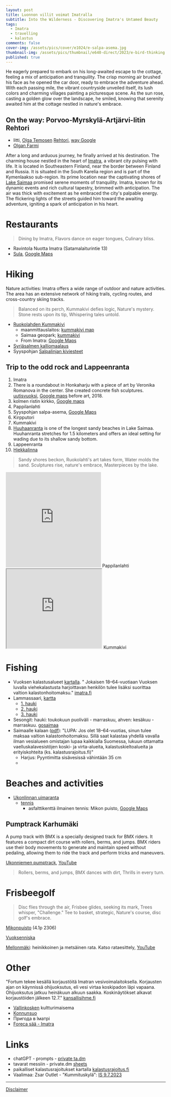 ```yaml
---
layout: post
title: Luonnon villit voimat Imatralla
subtitle: Into the Wilderness - Discovering Imatra's Untamed Beauty
tags:
  - Imatra
  - travelling
  - kalastus
comments: false
cover-img: /assets/pics/cover/e1024/e-salpa-asema.jpg
thumbnail-img: /assets/pics/thumbnail/e640-direct/2023/e-bird-thinking.jpg
published: true
---
```


He eagerly prepared to embark on his long-awaited escape to the cottage, feeling a mix of anticipation and tranquility. The crisp morning air brushed his face as he opened the car door, ready to embrace the adventure ahead. With each passing mile, the vibrant countryside unveiled itself, its lush colors and charming villages painting a picturesque scene. As the sun rose, casting a golden glow over the landscape, he smiled, knowing that serenity awaited him at the cottage nestled in nature's embrace.

## On the way: Porvoo-Myrskylä-Artjärvi-Iitin Rehtori 

- Iitti, [Olga Temosen](https://www.is.fi/viihde/art-2000008914061.html) [Rehtori](https://www.pizzeriarehtori.com/), [way Google](https://www.google.com/maps/dir/Kirkkonummi/REHTORI+pizzeria+%26+cafe,+Hanj%C3%A4rventie,+Iitti/@60.4585798,24.8786392,9.5z/data=!4m24!4m23!1m15!1m1!1s0x468d8c199ae6aa91:0x400b551554bb1e0!2m2!1d24.4411082!2d60.1266902!3m4!1m2!1d24.6110102!2d60.2038496!3s0x468df3a9c401a719:0x4b85d5d6377dcd04!3m4!1m2!1d25.7563036!2d60.564235!3s0x4691ee54f830ad1f:0x4200c0d653d967c4!1m5!1m1!1s0x4691c9c3b325d745:0xe09d55574e6d7c4a!2m2!1d26.2417312!2d60.8450488!3e0?entry=ttu)
- [Olgan Farmi](https://olganfarmi.fi/)

After a long and arduous journey, he finally arrived at his destination. The charming house nestled in the heart of [Imatra](https://en.wikipedia.org/wiki/Imatra), a vibrant city pulsing with life. It is located in Southeastern Finland, near the border between Finland and Russia. It is situated in the South Karelia region and is part of the Kymenlaakso sub-region. Its prime location near the captivating shores of [Lake Saimaa](https://en.wikipedia.org/wiki/Saimaa) promised serene moments of tranquility. Imatra, known for its dynamic events and rich cultural tapestry, brimmed with anticipation. The air was thick with excitement as he embraced the city's palpable energy. The flickering lights of the streets guided him toward the awaiting adventure, igniting a spark of anticipation in his heart.

# Restaurants

> Dining by Imatra,
Flavors dance on eager tongues,
Culinary bliss.

- Ravintola Nuotta Imatra (Satamalaiturintie 13)
- [Sula](https://www.ravintolasula.fi/), [Google Maps](https://www.google.com/maps/place/Ravintola+Sula+Imatra/@61.1738939,28.784427,17z/)


# Hiking

Nature activities: Imatra offers a wide range of outdoor and nature activities. The area has an extensive network of hiking trails, cycling routes, and cross-country skiing tracks.

> Balanced on its perch,
Kummakivi defies logic,
Nature's mystery.
Stone rests upon its tip,
Whispering tales untold.


- [Ruokolahden Kummakivi](https://www.suomenlatu.fi/latu-polku/blogi/ruokolahden-kummakivi.html?gclid=Cj0KCQjw7uSkBhDGARIsAMCZNJs2RbIU5hlEUZWnNSUJB_cdDFtzMzyXbxfUyogC6fqhSINHWxwhyU0aAuOcEALw_wcB)
  - maanmittauslaitos: [kummakivi map](https://asiointi.maanmittauslaitos.fi/karttapaikka/?lang=fi&share=customMarker&n=6818558.149512837&e=576252.6607156129&title=kummakivi&desc=&zoom=10&layers=W3siaWQiOjIsIm9wYWNpdHkiOjEwMH1d-z)
  - Saimaa geopark; [kummakivi](https://saimaageopark.fi/norppapolku-harjumaastossa/#filter=r-fullyTranslatedLangus-,r-onlyOpened-,sb-sortedBy-0&zc=16,28.43112,61.49172)
  - From Imatra: [Google Maps](https://www.google.com/maps/dir/Imatra/Kummakivi,+Luukkolansaari/@61.3874373,28.3547365,10.5z/data=!4m14!4m13!1m5!1m1!1s0x4690a63e19b75043:0xde9f9f38261c9e73!2m2!1d28.7645463!2d61.1695977!1m5!1m1!1s0x469a7126f99ff5e1:0x587df1ee94cd566e!2m2!1d28.429186!2d61.493532!3e0?entry=ttu)
- [Syrjäsalmen kalliomaalaus](https://saimaageopark.fi/norppapolku-harjumaastossa/#filter=r-fullyTranslatedLangus-,r-onlyOpened-,sb-sortedBy-0&zc=18,28.31524,61.53212)
- Syyspohjan [Salpalinjan kiviesteet](https://saimaageopark.fi/norppapolku-harjumaastossa/#filter=r-fullyTranslatedLangus-,r-onlyOpened-,sb-sortedBy-0&ipd=37865640&zc=19,28.63843,61.39213)


## Trip to the odd rock and Lappeenranta

1. Imatra
2. There is a roundabout in Honkaharju with a piece of art by Veronika Romanova in the center. She created concrete fish sculptures. [uutisvuoksi](https://www.uutisvuoksi.fi/paikalliset/3658914), [Google maps](https://goo.gl/maps/Dsaujy5n2NCQ1yMT8) before art, 2018.
3. kolmen ristin kirkko, [Google maps](https://goo.gl/maps/ofnFuVNuhTRjUdJWA)
4. Pappilanlahti
5. Syyspohjan salpa-asema, [Google Maps](https://goo.gl/maps/ST8UDsm9B9DPs5zMA)
6. Kirpputori
7. Kummakivi
8. [Huuhaanranta](https://www.is.fi/matkat/art-2000009004673.html) is one of the longest sandy beaches in Lake Saimaa. Huuhanranta stretches for 1.5 kilometers and offers an ideal setting for wading due to its shallow sandy bottom.
9. Lappeenranta
10. [Hiekkalinna](https://visitlappeenranta.fi/fi/Nae-ja-koe/Hiekkalinna)

> Sandy shores beckon,
Ruokolahti's art takes form,
Water molds the sand.
Sculptures rise, nature's embrace,
Masterpieces by the lake.

<iframe src="https://www.google.com/maps/embed?pb=!4v1688408739817!6m8!1m7!1sCAoSK0FGMVFpcFBjbW04aGVDMlpqS09Nb1RSZVIweVJpNlBNYzRVdUZIODVYV1k.!2m2!1d61.28883456434491!2d28.83797004189751!3f176.98268906628294!4f-1.2903074668213463!5f0.7820865974627469" alt="Pappilanlahti" width="300" height="300" style="border:0;" allowfullscreen="" loading="lazy" referrerpolicy="no-referrer-when-downgrade"></iframe>
Pappilanlahti

<iframe src="https://www.google.com/maps/embed?pb=!4v1688408954195!6m8!1m7!1sCAoSLEFGMVFpcE0wX0QzaHotblk1dW1VTUJKMTVqRzBLSzRSQ3p5TXdPeElrQjBB!2m2!1d61.4935455!2d28.4300194!3f111.04399178437782!4f19.059593493845583!5f0.7820865974627469" width="300" height="250" style="border:1;" allowfullscreen="" loading="lazy" referrerpolicy="no-referrer-when-downgrade"></iframe>
Kummakivi


# Fishing

- Vuoksen kalastusalueet [kartalla](https://www.imatra.fi/sites/default/files/thumbnails/image/kalastuskartta.png). " Jokaisen 18–64-vuotiaan Vuoksen luvalla viehekalastusta harjoittavan henkilön tulee lisäksi suorittaa valtion kalastonhoitomaksu." [imatra.fi](https://www.imatra.fi/asuminen-ja-ymparisto/virkistysalueet/kalastus/vuoksen-kalastusalueet)
- Lammassaari, [kartta](https://kalastusrajoitus.fi/#/kalastusrajoitus)
  - [1. hauki](https://asiointi.maanmittauslaitos.fi/karttapaikka/?lang=fi&share=customMarker&n=6787096.978090314&e=592168.2265102938&title=1.hauki&desc=&zoom=12&layers=W3siaWQiOjMsIm9wYWNpdHkiOjEwMH0seyJpZCI6Miwib3BhY2l0eSI6MTAwfV0-z)
  - [2. hauki](https://asiointi.maanmittauslaitos.fi/karttapaikka/?lang=fi&share=customMarker&n=6786999.478090313&e=592090.726510294&title=2.%20hauki%20ahven-lipalla&desc=&zoom=11&layers=W3siaWQiOjIsIm9wYWNpdHkiOjEwMH1d-z)
  - [3. hauki](https://asiointi.maanmittauslaitos.fi/karttapaikka/?lang=fi&share=customMarker&n=6786755.861840606&e=591981.895261807&title=hauki%20230702&desc=sateella%20illalla%209g%20lotolla&zoom=13&layers=W3siaWQiOjIsIm9wYWNpdHkiOjEwMH1d-z)
- Sesongit: hauki: toukokuun puoliväli - marraskuu, ahven: kesäkuu - marraskuu. [gosaimaa](https://gosaimaa.com/mita-tehda/aktiviteetit/kalastus/)
- Saimaalle kalaan ([pdf](https://julkaisut.metsa.fi/assets/pdf/lp/Esitteet/saimaalle-kalaan-fin.pdf)): "LUPA: Jos olet 18–64-vuotias, sinun tulee maksaa
valtion kalastonhoitomaksu. Sillä saat kalastaa
yhdellä vavalla ilman vesialueen omistajan lupaa
kaikkialla Suomessa, lukuun ottamatta vaelluskalavesistöjen koski- ja virta-alueita, kalastuskieltoalueita ja erityiskohteita (ks. kalastusrajoitus.fi)"
  - Harjus: Pyyntimitta sisävesissä vähintään 35 cm
  - 

# Beaches and activities

- [Ukonlinnan uimaranta](https://www.google.com/maps/place/Ukonlinnan+uimaranta/@61.2064255,28.7154225,15.96z/)
  - [tennis](https://www.imatrantennis.com/about-1)
    - asfalttikenttä ilmainen tennis: Mikon puisto, [Google Maps](https://goo.gl/maps/ftNnZdq8yL2rhzN28)


## Pumptrack Karhumäki

A pump track with BMX is a specially designed track for BMX riders. It features a compact dirt course with rollers, berms, and jumps. BMX riders use their body movements to generate and maintain speed without pedaling, allowing them to ride the track and perform tricks and maneuvers.

[Ukonniemen pumptrack](https://www.imatra.fi/toimipaikat/ukonniemen-pumptrack), [YouTube](https://www.youtube.com/watch?v=UauDkddySVY)

> Rollers, berms, and jumps,
BMX dances with dirt,
Thrills in every turn.

# Frisbeegolf

> Disc flies through the air,
Frisbee glides, seeking its mark,
Trees whisper, "Challenge."
Tee to basket, strategic,
Nature's course, disc golf's embrace.

[Mikonpuisto](https://goo.gl/maps/sL5q4C2eGuoxmy9X6) (4.1p 2306)

[Vuoksenniska](https://sites.google.com/view/vdg-com/radat/vuoksenniskan-frisbeekeskus?authuser=0)

[Mellonmäki](https://frisbeegolfradat.fi/rata/mellonmaen-frisbeegolfrata/): heinikkoinen ja metsäinen rata. Katso rataesittely, [YouTube](https://www.youtube.com/watch?v=c-Xp2l69i98)

# Other

"Fortum tekee kesällä korjaustöitä Imatran vesivoimalaitoksella. Korjausten ajan on käynnissä ohijuoksutus, eli vesi virtaa koskipadon läpi vapaana. Ohijuoksutus jatkuu heinäkuun alkuun saakka. Koskinäytökset alkavat korjaustöiden jälkeen 12.7." [kansallisihme.fi](https://kansallisihme.fi/fi/imatrankoski-kuohuu)
- [Vallinkosken](https://saimaageopark.fi/vallinkosken-hiidenkirnut/#filter=r-fullyTranslatedLangus-,r-onlyOpened-,sb-sortedBy-0) kultturimaisema
- [Konnunsuo](https://saimaageopark.fi/vallinkosken-hiidenkirnut/#filter=r-fullyTranslatedLangus-,r-onlyOpened-,sb-sortedBy-0&ipd=38135253&zc=15,28.55814,61.03861)
- Пригода в Іматрі
- [Foreca sää - Imatra](https://www.foreca.fi/Finland/Imatra)

# Links

- chatGPT - prompts - [private ta.dm](https://docs.google.com/document/d/1n1Vl_3XI5mYtdwjpzkOmbijMq9S61ba18t5PttlT9xE/edit?usp=sharing)
- tavarat messiin - private.dm [sheets](https://docs.google.com/spreadsheets/d/19BkGyPCeYUFju6qmrPmDd3s-zcD2MNX5jRguvoorb1c/edit?usp=sharing)
- paikalliset kalastusrajoitukset kartalla [kalastusrajoitus.fi](https://kalastusrajoitus.fi/#/kalastusrajoitus)
- Vaalimaa: Zsar Outlet - "Kummituskylä": [IS 9.7.2023](https://www.is.fi/kotimaa/art-2000009697425.html)

---

[Disclaimer](https://talonendm.github.io/disclaimer)

